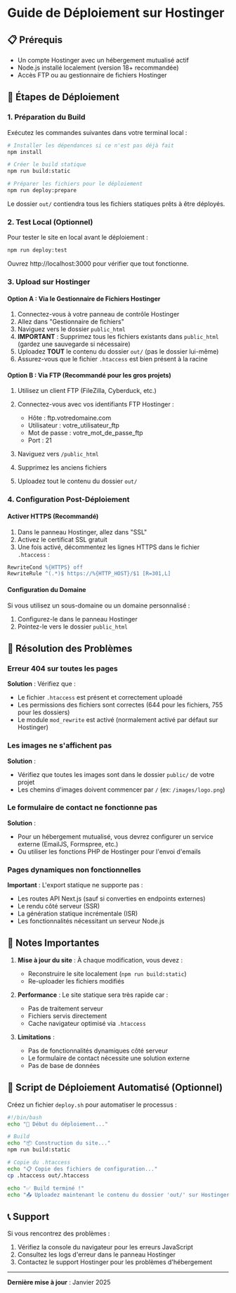 # Guide de Déploiement sur Hostinger

## 📋 Prérequis

- Un compte Hostinger avec un hébergement mutualisé actif
- Node.js installé localement (version 18+ recommandée)
- Accès FTP ou au gestionnaire de fichiers Hostinger

## 🚀 Étapes de Déploiement

### 1. Préparation du Build

Exécutez les commandes suivantes dans votre terminal local :

```bash
# Installer les dépendances si ce n'est pas déjà fait
npm install

# Créer le build statique
npm run build:static

# Préparer les fichiers pour le déploiement
npm run deploy:prepare
```

Le dossier `out/` contiendra tous les fichiers statiques prêts à être déployés.

### 2. Test Local (Optionnel)

Pour tester le site en local avant le déploiement :

```bash
npm run deploy:test
```

Ouvrez http://localhost:3000 pour vérifier que tout fonctionne.

### 3. Upload sur Hostinger

#### Option A : Via le Gestionnaire de Fichiers Hostinger

1. Connectez-vous à votre panneau de contrôle Hostinger
2. Allez dans "Gestionnaire de fichiers"
3. Naviguez vers le dossier `public_html`
4. **IMPORTANT** : Supprimez tous les fichiers existants dans `public_html` (gardez une sauvegarde si nécessaire)
5. Uploadez **TOUT** le contenu du dossier `out/` (pas le dossier lui-même)
6. Assurez-vous que le fichier `.htaccess` est bien présent à la racine

#### Option B : Via FTP (Recommandé pour les gros projets)

1. Utilisez un client FTP (FileZilla, Cyberduck, etc.)
2. Connectez-vous avec vos identifiants FTP Hostinger :
   - Hôte : ftp.votredomaine.com
   - Utilisateur : votre_utilisateur_ftp
   - Mot de passe : votre_mot_de_passe_ftp
   - Port : 21

3. Naviguez vers `/public_html`
4. Supprimez les anciens fichiers
5. Uploadez tout le contenu du dossier `out/`

### 4. Configuration Post-Déploiement

#### Activer HTTPS (Recommandé)

1. Dans le panneau Hostinger, allez dans "SSL"
2. Activez le certificat SSL gratuit
3. Une fois activé, décommentez les lignes HTTPS dans le fichier `.htaccess` :

```apache
RewriteCond %{HTTPS} off
RewriteRule ^(.*)$ https://%{HTTP_HOST}/$1 [R=301,L]
```

#### Configuration du Domaine

Si vous utilisez un sous-domaine ou un domaine personnalisé :
1. Configurez-le dans le panneau Hostinger
2. Pointez-le vers le dossier `public_html`

## 🔧 Résolution des Problèmes

### Erreur 404 sur toutes les pages

**Solution** : Vérifiez que :
- Le fichier `.htaccess` est présent et correctement uploadé
- Les permissions des fichiers sont correctes (644 pour les fichiers, 755 pour les dossiers)
- Le module `mod_rewrite` est activé (normalement activé par défaut sur Hostinger)

### Les images ne s'affichent pas

**Solution** : 
- Vérifiez que toutes les images sont dans le dossier `public/` de votre projet
- Les chemins d'images doivent commencer par `/` (ex: `/images/logo.png`)

### Le formulaire de contact ne fonctionne pas

**Solution** :
- Pour un hébergement mutualisé, vous devrez configurer un service externe (EmailJS, Formspree, etc.)
- Ou utiliser les fonctions PHP de Hostinger pour l'envoi d'emails

### Pages dynamiques non fonctionnelles

**Important** : L'export statique ne supporte pas :
- Les routes API Next.js (sauf si converties en endpoints externes)
- Le rendu côté serveur (SSR)
- La génération statique incrémentale (ISR)
- Les fonctionnalités nécessitant un serveur Node.js

## 📝 Notes Importantes

1. **Mise à jour du site** : À chaque modification, vous devez :
   - Reconstruire le site localement (`npm run build:static`)
   - Re-uploader les fichiers modifiés

2. **Performance** : Le site statique sera très rapide car :
   - Pas de traitement serveur
   - Fichiers servis directement
   - Cache navigateur optimisé via `.htaccess`

3. **Limitations** :
   - Pas de fonctionnalités dynamiques côté serveur
   - Le formulaire de contact nécessite une solution externe
   - Pas de base de données

## 🔄 Script de Déploiement Automatisé (Optionnel)

Créez un fichier `deploy.sh` pour automatiser le processus :

```bash
#!/bin/bash
echo "🚀 Début du déploiement..."

# Build
echo "📦 Construction du site..."
npm run build:static

# Copie du .htaccess
echo "📋 Copie des fichiers de configuration..."
cp .htaccess out/.htaccess

echo "✅ Build terminé !"
echo "📤 Uploadez maintenant le contenu du dossier 'out/' sur Hostinger"
```

## 📞 Support

Si vous rencontrez des problèmes :
1. Vérifiez la console du navigateur pour les erreurs JavaScript
2. Consultez les logs d'erreur dans le panneau Hostinger
3. Contactez le support Hostinger pour les problèmes d'hébergement

---

**Dernière mise à jour** : Janvier 2025